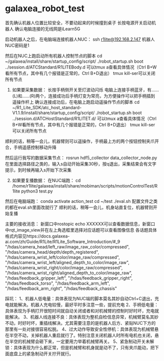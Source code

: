 # galaxea_robot_test

首先确认机器人位置比较安全，不要动起来的时候撞到桌子
长按电源开关启动机器人
确认电脑连接的无线网是iLearn5G

启动机器人之后，在电脑端连接机器人NUC：
ssh r1lite@192.168.2.147
机器人NUC密码是1

然后在NUC上跑启动所有机器人控制节点的脚本
cd ~/galaxea/install/share/startup_config/script/ 
./robot_startup.sh boot ../session.d/ATCStandard/R1LITEBody.d
可以tmux a查看具体情况（Ctrl B+W看所有节点，其中有几个报错是正常的，Ctrl B+D退出）
tmux kill-ser可以关闭所有节点

1. 如果要采集数据：
长按手柄侧开关至灯波动闪烁
电脑上连接手柄蓝牙，有......(L)和......(R)两个，连接成功后手柄灯变为常亮，为方便操作可以把手柄插到遥操作杆上
确认连接成功后，在电脑上跑启动遥操作节点的脚本
cd ~/R1_Lite_SDK/atc_host_standard-V1.1.9/install/share/startup_config/script/
./robot_startup.sh boot ../session.d/ATCHostStandard/R1LITET.d/
可以tmux a查看具体情况（Ctrl B+W看所有节点，其中有几个报错是正常的，Ctrl B+D退出）
tmux kill-ser可以关闭所有节点

顺利的话，稍等一会儿，机器臂则可以遥操作，手柄最上方的两个按钮控制夹爪开合，手柄遥感控制移动升降

然后运行我写的数据采集节点：
rosrun hdf5_collector data_collector_node.py
在里面选择路径之类的，输入s自动开始采集30秒，按q退出，采集结束会有文字提示，到时候再输入s开始下次采集

2. 如果要复播数据：
在NUC端跑：
cd /home/r1lite/galaxea/install/share/mobiman/scripts/motionControlTest/R1lite
python3 test.py

然后在电脑端跑：
conda activate action_test
cd ~/test
./eval.sh
配置文件之类的都在eval.sh里面改就行了
顺利的话，稍等一会儿，机身站直复位，机器臂则开始复播

主要的接收消息：
新窗口中rostopic echo XXXXXX可以查看数据信息，新窗口中rqt_image_view并在左上角选框里选择对应话题可以查看图像信息
各话题具体格式内容见https://docs.galaxea-ai.com/zh/Guide/R1Lite/R1Lite_Software_Introduction/#_9
"/hdas/camera_head/left_raw/image_raw_color/compressed",
"/hdas/camera_head/depth/depth_registered",
"/hdas/camera_wrist_left/color/image_raw/compressed",
"/hdas/camera_wrist_left/aligned_depth_to_color/image_raw",
"/hdas/camera_wrist_right/color/image_raw/compressed",
"/hdas/camera_wrist_right/aligned_depth_to_color/image_raw",
"/hdas/feedback_gripper_left",
"/hdas/feedback_gripper_right",
"/hdas/feedback_torso",
"/hdas/feedback_arm_left",
"/hdas/feedback_arm_right",
"/hdas/feedback_chassis"

踩坑：
1、机器人低电量：具体表现为NUC端的脚本莫名其妙自动Ctrl+C退出，充电就能解决。机器人充电较慢，最好平时多注意一些，提前充电
2、手柄低电量：具体表现为手柄打开很短时间就自动关闭或者和对机械臂的控制时好时坏，充电就能解决。
3、机器人线连接不良：具体表现为整机自检信息异常，机械臂莫名其妙不动，时好时坏，重插线解决。尤其需要注意的是机器人后方、紧贴NUC下方的那里有一处对接很容易松脱。
4、过大动作导致安全性停机：具体表现为机械臂悬在半空不动，关掉机器人重启就行了。特别注意关闭机器人时所有电机也关闭，悬在半空的机械臂会砸下来，一定要用力举着机械臂再关。
5、紧急制动开关未解锁：具体表现为什么都正常，但是机械臂和机身就是动不了，只有夹爪能动，把下面底盘上的紧急制动开关拧开就行。